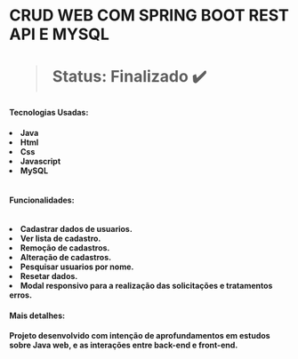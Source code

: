 <h1>CRUD WEB COM SPRING BOOT REST API E MYSQL<h1/>

> Status: Finalizado ✔️

<h4>Tecnologias Usadas: <h4/>

<table>
<li>Java 
<li>Html
<li>Css
<li>Javascript
<li>MySQL
<table/>

<h4>Funcionalidades: <h4/>
<table>
<li>Cadastrar dados de usuarios.
<li>Ver lista de cadastro.
<li>Remoção de cadastros.
<li>Alteração de cadastros.
<li>Pesquisar usuarios por nome.
<li>Resetar dados.
<li>Modal responsivo para a realização das solicitações e tratamentos erros.

<h4>Mais detalhes: <h4/>
<p>Projeto desenvolvido com intenção de aprofundamentos em estudos sobre Java web, e as interações entre back-end e front-end.</p>
<table/>

